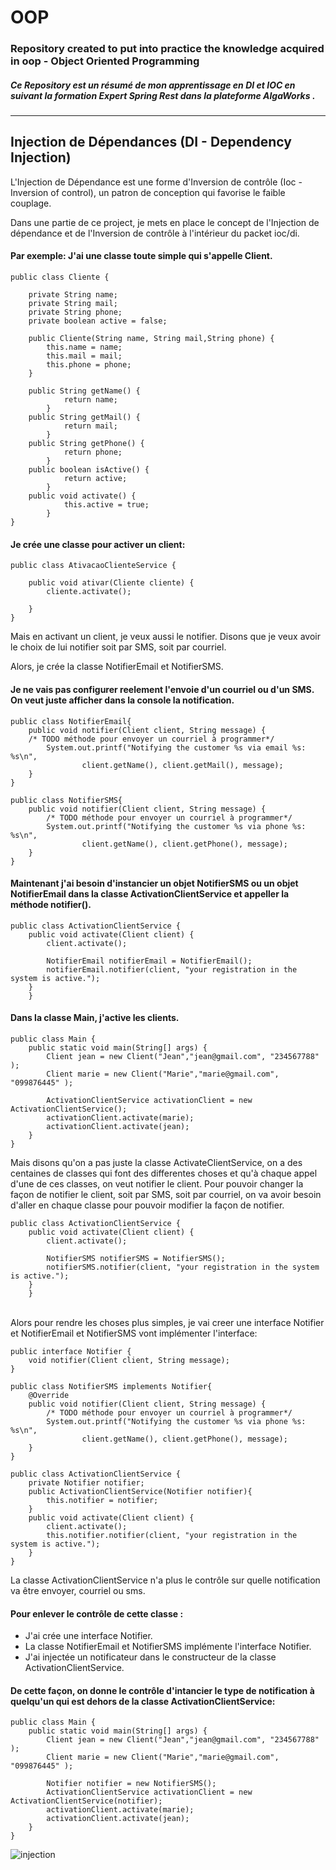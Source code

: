 # OOP
### Repository created to put into practice the knowledge acquired in oop - Object Oriented Programming<br>
##### Ce Repository est un résumé de mon apprentissage en DI et IOC en suivant la formation Expert Spring Rest dans la plateforme AlgaWorks .

---
Injection de Dépendances (DI - Dependency Injection)
---
L'Injection de Dépendance est une forme d'Inversion de contrôle (Ioc - Inversion of control), un patron de conception qui favorise le faible couplage.

Dans une partie de ce project, je mets en place le concept de l'Injection de dépendance et de l'Inversion de contrôle à l'intérieur du packet ioc/di.<br>

#### Par exemple: J'ai une classe toute simple qui s'appelle Client. 
```
public class Cliente {

	private String name;
	private String mail;
	private String phone;
	private boolean active = false;
	
	public Cliente(String name, String mail,String phone) {
		this.name = name;
		this.mail = mail;
		this.phone = phone;
	}

	public String getName() {
			return name;
		}
	public String getMail() {
			return mail;
		}
	public String getPhone() {
			return phone;
		}
	public boolean isActive() {
			return active;
		}
	public void activate() {
			this.active = true;
		}
}
```
#### Je crée une classe pour activer un client:
```
public class AtivacaoClienteService {

	public void ativar(Cliente cliente) {
		cliente.activate();
		
	}
}
```
Mais en activant un client, je veux aussi le notifier. Disons que je veux avoir le choix de lui notifier soit par SMS, soit par courriel.

Alors, je crée la classe NotifierEmail et NotifierSMS.

#### Je ne vais pas configurer reelement l'envoie d'un courriel ou d'un SMS. On veut juste afficher dans la console la notification.
```
public class NotifierEmail{ 
	public void notifier(Client client, String message) {
	/* TODO méthode pour envoyer un courriel à programmer*/
		System.out.printf("Notifying the customer %s via email %s: %s\n",
				client.getName(), client.getMail(), message);
	}
}
```
```
public class NotifierSMS{
	public void notifier(Client client, String message) {
		/* TODO méthode pour envoyer un courriel à programmer*/
		System.out.printf("Notifying the customer %s via phone %s: %s\n",
				client.getName(), client.getPhone(), message);
	}
}
```
#### Maintenant j'ai besoin d'instancier un objet NotifierSMS ou un objet NotifierEmail dans la classe ActivationClientService et appeller la méthode notifier().

```
public class ActivationClientService {
	public void activate(Client client) {
		client.activate();

		NotifierEmail notifierEmail = NotifierEmail();
		notifierEmail.notifier(client, "your registration in the system is active.");
	}
	}
```
#### Dans la classe Main, j'active les clients. 
```
public class Main {
	public static void main(String[] args) {
		Client jean = new Client("Jean","jean@gmail.com", "234567788" );
		Client marie = new Client("Marie","marie@gmail.com", "099876445" );

		ActivationClientService activationClient = new ActivationClientService();
		activationClient.activate(marie);
		activationClient.activate(jean);
	}
}
```
Mais disons qu'on a pas juste la classe ActivateClientService, on a des centaines de classes qui font des differentes choses et qu'à chaque appel d'une de ces classes, on veut notifier le client. Pour pouvoir changer la façon de notifier le client, soit par SMS, soit par courriel, on va avoir besoin d'aller en chaque classe pour pouvoir modifier la façon de notifier. 
```
public class ActivationClientService {
	public void activate(Client client) {
		client.activate();

		NotifierSMS notifierSMS = NotifierSMS();
		notifierSMS.notifier(client, "your registration in the system is active.");
	}
	}
```
<br> Alors pour rendre les choses plus simples, je vai creer une interface Notifier et NotifierEmail et NotifierSMS vont implémenter l'interface:
```
public interface Notifier { 
	void notifier(Client client, String message);
}
```
```
public class NotifierSMS implements Notifier{
	@Override
	public void notifier(Client client, String message) {
		/* TODO méthode pour envoyer un courriel à programmer*/
		System.out.printf("Notifying the customer %s via phone %s: %s\n",
				client.getName(), client.getPhone(), message);
	}
}
```
```
public class ActivationClientService {
	private Notifier notifier;
	public ActivationClientService(Notifier notifier){
		this.notifier = notifier;
	}
	public void activate(Client client) {
		client.activate();
		this.notifier.notifier(client, "your registration in the system is active.");
	}
}
```

La classe ActivationClientService n'a plus le contrôle sur quelle notification va être envoyer, courriel ou sms.

#### Pour enlever le contrôle de cette classe : 
- J'ai crée une interface Notifier.
- La classe NotifierEmail et NotifierSMS implémente l'interface Notifier.
- J'ai injectée un notificateur dans le constructeur de la classe ActivationClientService.
  
#### De cette façon, on donne le contrôle d'intancier le type de notification à quelqu'un qui est dehors de la classe ActivationClientService:
```
public class Main {
	public static void main(String[] args) {
		Client jean = new Client("Jean","jean@gmail.com", "234567788" );
		Client marie = new Client("Marie","marie@gmail.com", "099876445" );

		Notifier notifier = new NotifierSMS();
		ActivationClientService activationClient = new ActivationClientService(notifier);
		activationClient.activate(marie);
		activationClient.activate(jean);
	}
}
```

![injection](https://github.com/miriafassarella/OOP/assets/43910212/d214990b-3a79-4bd9-a46f-c734cc666d3e)
